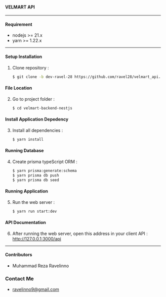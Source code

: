#### VELMART API ####

***
#### Requirement ####
- nodejs >= 21.x
- yarn >= 1.22.x

***
#### Setup Installation ####
1. Clone repository :
   ```bash
   $ git clone -b dev-ravel-28 https://github.com/ravel28/velmart_api.git
   ```
#### File Location ####
2. Go to project folder : 
   ```bash
   $ cd velmart-backend-nestjs
   ```

#### Install Application Depedency ####
3. Install all dependencies :
   ```bash
   $ yarn install
   ```

#### Running Database ####
4. Create prisma typeScript ORM :
   ```bash
   $ yarn prisma:generate:schema
   $ yarn prisma db push
   $ yarn prisma db seed
   ```

#### Running Application ####
5. Run the web server :
   ```bash
   $ yarn run start:dev
   ```

#### API Documentation ####
6. After running the web server, open this address in your client API : http://127.0.0.1:3000/api

***
#### Contributors ####
- Muhammad Reza Ravelinno 

### Contact Me ####
- ravelinno9@gmail.com
